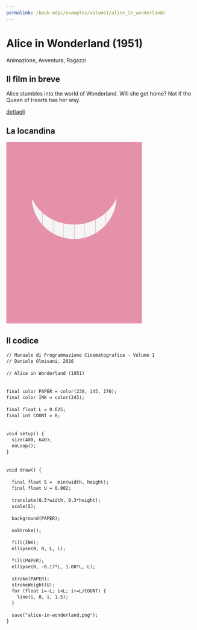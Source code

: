 ```yaml
---
permalink: /book-mdpc/examples/volume1/alice_in_wonderland/
---
```

# Alice in Wonderland (1951)

Animazione, Avventura, Ragazzi

## Il film in breve
Alice stumbles into the world of Wonderland. Will she get home? Not if the Queen of Hearts has her way.

[dettagli](https://www.imdb.com/title/tt0043274/)

## La locandina
<img src="alice-in-wonderland.png"  width="360px" title="Alice in Wonderland">


## Il codice
```processing
// Manuale di Programmazione Cinematografica - Volume 1
// Daniele Olmisani, 2016

// Alice in Wonderland (1951)


final color PAPER = color(230, 145, 170);
final color INK = color(245);

final float L = 0.625;
final int COUNT = 8;


void setup() {
  size(480, 640);
  noLoop();
}


void draw() {
  
  final float S =  min(width, height);
  final float U = 0.002;
  
  translate(0.5*width, 0.3*height);
  scale(S);
  
  background(PAPER);
  
  noStroke();
  
  fill(INK);
  ellipse(0, 0, L, L);
  
  fill(PAPER);
  ellipse(0, -0.17*L, 1.08*L, L);
  
  stroke(PAPER);
  strokeWeight(U);
  for (float i=-L; i<L; i+=L/COUNT) {
    line(i, 0, i, 1.5); 
  }
  
  save("alice-in-wonderland.png");
}
```

